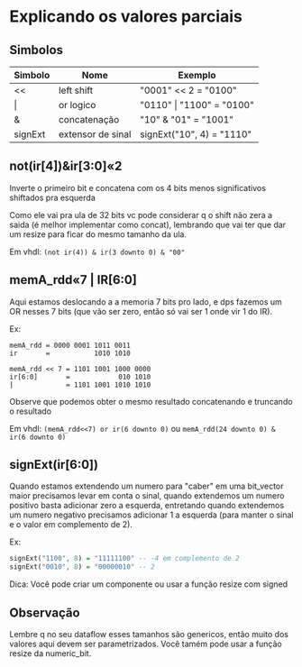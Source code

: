 # Explicando os valores parciais

## Simbolos
| Simbolo | Nome              | Exemplo                   |
|---------|-------------------|---------------------------|
| <<      | left shift        | "0001" << 2 = "0100"      |
| \|      | or logico         | "0110" \| "1100" = "0100" |
| &       | concatenação      | "10" & "01" = "1001"      |
| signExt | extensor de sinal | signExt("10", 4) = "1110" |

## not(ir[4])&ir[3:0]«2
Inverte o primeiro bit e concatena com os 4 bits menos significativos shiftados pra esquerda

Como ele vai pra ula de 32 bits vc pode considerar q o shift não zera a saida (é melhor implementar como concat),
lembrando que vai ter que dar um resize para ficar do mesmo tamanho da ula.

Em vhdl: `(not ir(4)) & ir(3 downto 0) & "00"`

## memA_rdd«7 | IR[6:0]
Aqui estamos deslocando a a memoria 7 bits pro lado, e dps fazemos um OR nesses 7 bits
(que vão ser zero, então só vai ser 1 onde vir 1 do IR).

Ex:
```
memA_rdd = 0000 0001 1011 0011
ir       =           1010 1010

memA_rdd << 7 = 1101 1001 1000 0000
ir[6:0]       =            010 1010
|             = 1101 1001 1010 1010
```

Observe que podemos obter o mesmo resultado concatenando e truncando o resultado


Em vhdl: `(memA_rdd<<7) or ir(6 downto 0)` ou `memA_rdd(24 downto 0) & ir(6 downto 0)`

## signExt(ir[6:0])
Quando estamos extendendo um numero para "caber" em uma bit_vector
maior precisamos levar em conta o sinal,
quando extendemos um numero positivo basta adicionar zero a esquerda,
entretando quando extendemos um numero negativo precisamos adicionar 1 a esquerda (para manter o sinal e o valor em complemento de 2).

Ex:
```vhdl
signExt("1100", 8) = "11111100" -- -4 em complemento de 2
signExt("0010", 8) = "00000010" -- 2
```

Dica: Você pode criar um componente ou usar a função resize com signed

## Observação

Lembre q no seu dataflow esses tamanhos são genericos, então muito dos valores
aqui devem ser parametrizados. Você tamém pode usar a função resize da numeric_bit.

